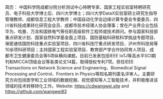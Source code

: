 简历： 中国科学院成都分院分析测试中心特聘专家、国家工程实验室特聘研究员、电子科技大学博士后、四川大学博士；四川大学DataX实验室硕士研究生指导管理教师、成都信息工程大学教师；中国自动化学会边缘计算专委会专委委员、四川省科技成果转化研究会会员、成都市技术经理人协会理事；曾在产业界企业包括华为、哈曼、万龙和国铁电气等任职高级软件工程师或技术顾问。参与国家科技部重点研发计划、国家自然科学基金面上项目、国防基础科研核科学挑战专题项目、保密通信国防科技重点实验室项目、四川省科技厅重点研发项目、泸州市科技局等10余项科研项目；主持国家工程实验室项目、教育部产学合作协同育人项目、成都市卫生健康委员会等5项纵横向课题。目前已发表包括IEEE IoTJ等高水平SCI期刊和MICCAI顶级会议等各类论文14篇，取得授权专利7项。担任IEEE Transactions on Network Science and Engineering、Biomedical Signal Processing and Control、Frontiers in Physics等知名期刊匿名评审人。主要研究方向包括医学和工业领域的数据挖掘、视觉感知等人工智能技术，并积极推进该领域的技术转移转化工作。Website: https://cdwangwei.site and https://github.com/wangwei83

<!---
- 👋 Hi, I’m @wangwei83
- 👀 I’m interested in ...
- 🌱 I’m currently learning ...编程知识/商业认知/人生智慧。
- 💞️ I’m looking to collaborate on ...
- 📫 How to reach me ...
- 😄 Pronouns: ...
- ⚡ Fun fact: ...


wangwei83/wangwei83 is a ✨ special ✨ repository because its `README.md` (this file) appears on your GitHub profile.
You can click the Preview link to take a look at your changes.
--->
